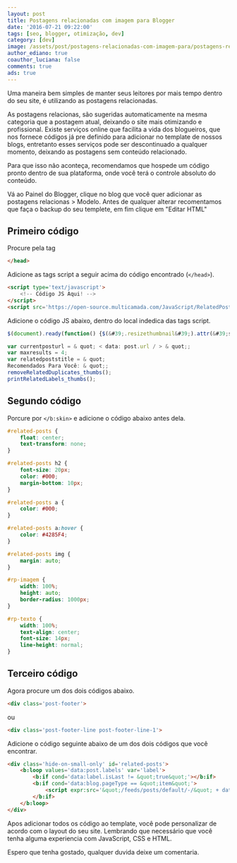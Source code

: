 ```yaml
---
layout: post
title: Postagens relacionadas com imagem para Blogger
date: '2016-07-21 09:22:00'
tags: [seo, blogger, otimização, dev]
category: [dev]
image: /assets/post/postagens-relacionadas-com-imagem-para/postagens-relacionadas-com-imagem-para.jpg
author_ediano: true
coauthor_luciana: false
comments: true
ads: true
---
```


Uma maneira bem simples de manter seus leitores por mais tempo dentro do seu site, é utilizando as postagens relacionadas.

As postagens relacionas, são sugeridas automaticamente na mesma categoria que a postagem atual, deixando o site mais otimizando e profissional. Existe serviços online que facilita a vida dos blogueiros, que nos fornece códigos já pre definido para adicionar no template de nossos blogs, entretanto esses serviços pode ser descontinuado a qualquer momento, deixando as postagens sem conteúdo relacionado.

Para que isso não aconteça, recomendamos que hospede um código pronto dentro de sua plataforma, onde você terá o controle absoluto do conteúdo.

Vá ao Painel do Blogger, clique no blog que você quer adicionar as postagens relacionas &gt; Modelo. Antes de qualquer alterar recomentamos que faça o backup do seu templete, em fim clique em "Editar HTML"

## Primeiro código
Procure pela tag

```html
</head>
```

Adicione as tags script a seguir acima do código encontrado (`</head>`).

```html
<script type='text/javascript'>
    <!-- Código JS Aqui! -->
</script>
<script src='https://open-source.multicamada.com/JavaScript/RelatedPostsForBlogger.js'type='text/javascript'/>
```

Adicione o código JS abaixo, dentro do local indedica das tags script.

```js
$(document).ready(function() {$(&#39;.resizethumbnail&#39;).attr(&#39;src&#39;, function(i, src) {returnsrc.replace( &#39;s72-c&#39;, &#39;s500-c&#39; );});});

var currentposturl = & quot; < data: post.url / > & quot;;
var maxresults = 4;
var relatedpoststitle = & quot;
Recomendados Para Você: & quot;;
removeRelatedDuplicates_thumbs();
printRelatedLabels_thumbs();
```

## Segundo código
Porcure por `</b:skin>` e adicione o código abaixo antes dela.

```css
#related-posts {
    float: center;
    text-transform: none;
}

#related-posts h2 {
    font-size: 20px;
    color: #000;
    margin-bottom: 10px;
}

#related-posts a {
    color: #000;
}

#related-posts a:hover {
    color: #4285F4;
}

#related-posts img {
    margin: auto;
}

#rp-imagem {
    width: 100%;
    height: auto;
    border-radius: 1000px;
}

#rp-texto {
    width: 100%;
    text-align: center;
    font-size: 14px;
    line-height: normal;
}
```

## Terceiro código
Agora procure um dos dois códigos abaixo.

```html
<div class='post-footer'>
```

ou

```html
<div class='post-footer-line post-footer-line-1'>
```

Adicione o código seguinte abaixo de um dos dois códigos que você encontrar.

```html
<div class='hide-on-small-only' id='related-posts'>
    <b:loop values='data:post.labels' var='label'>
        <b:if cond='data:label.isLast != &quot;true&quot;'></b:if>
        <b:if cond='data:blog.pageType == &quot;item&quot;'>
            <script expr:src='&quot;/feeds/posts/default/-/&quot; + data:label.name + &quot;?alt=json-in-script&ampcallback=related_results_labels_thumbs&amp;max-results=6&quot;' type='text/javascript'></script>
        </b:if>
    </b:loop>
</div>
```

Apos adicionar todos os código ao template, você pode personalizar de acordo com o layout do seu site. Lembrando que necessário que você tenha alguma experiencia com JavaScript, CSS e HTML.

Espero que tenha gostado, qualquer duvida deixe um comentaria.